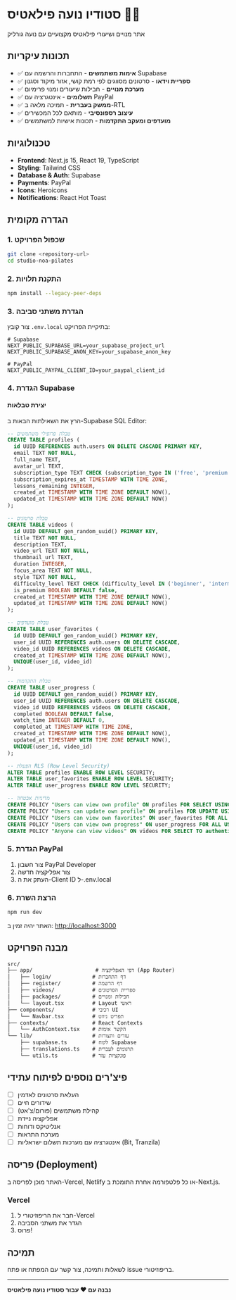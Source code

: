 # סטודיו נועה פילאטיס 🧘‍♀️

אתר מנויים ושיעורי פילאטיס מקצועיים עם נועה גורליק

## תכונות עיקריות

- ✅ **אימות משתמשים** - התחברות והרשמה עם Supabase
- ✅ **ספריית וידאו** - סרטונים מסווגים לפי רמת קושי, אזור מיקוד וסגנון
- ✅ **מערכת מנויים** - חבילות שיעורים ומנוי פרימיום
- ✅ **תשלומים** - אינטגרציה עם PayPal
- ✅ **ממשק בעברית** - תמיכה מלאה ב-RTL
- ✅ **עיצוב רספונסיבי** - מותאם לכל המכשירים
- ✅ **מועדפים ומעקב התקדמות** - תכונות אישיות למשתמשים

## טכנולוגיות

- **Frontend**: Next.js 15, React 19, TypeScript
- **Styling**: Tailwind CSS
- **Database & Auth**: Supabase
- **Payments**: PayPal
- **Icons**: Heroicons
- **Notifications**: React Hot Toast

## הגדרה מקומית

### 1. שכפול הפרויקט
```bash
git clone <repository-url>
cd studio-noa-pilates
```

### 2. התקנת תלויות
```bash
npm install --legacy-peer-deps
```

### 3. הגדרת משתני סביבה
צור קובץ `.env.local` בתיקיית הפרויקט:

```env
# Supabase
NEXT_PUBLIC_SUPABASE_URL=your_supabase_project_url
NEXT_PUBLIC_SUPABASE_ANON_KEY=your_supabase_anon_key

# PayPal
NEXT_PUBLIC_PAYPAL_CLIENT_ID=your_paypal_client_id
```

### 4. הגדרת Supabase

#### יצירת טבלאות
הרץ את השאילתות הבאות ב-Supabase SQL Editor:

```sql
-- טבלת פרופילי משתמשים
CREATE TABLE profiles (
  id UUID REFERENCES auth.users ON DELETE CASCADE PRIMARY KEY,
  email TEXT NOT NULL,
  full_name TEXT,
  avatar_url TEXT,
  subscription_type TEXT CHECK (subscription_type IN ('free', 'premium', 'package')),
  subscription_expires_at TIMESTAMP WITH TIME ZONE,
  lessons_remaining INTEGER,
  created_at TIMESTAMP WITH TIME ZONE DEFAULT NOW(),
  updated_at TIMESTAMP WITH TIME ZONE DEFAULT NOW()
);

-- טבלת סרטונים
CREATE TABLE videos (
  id UUID DEFAULT gen_random_uuid() PRIMARY KEY,
  title TEXT NOT NULL,
  description TEXT,
  video_url TEXT NOT NULL,
  thumbnail_url TEXT,
  duration INTEGER,
  focus_area TEXT NOT NULL,
  style TEXT NOT NULL,
  difficulty_level TEXT CHECK (difficulty_level IN ('beginner', 'intermediate', 'advanced')),
  is_premium BOOLEAN DEFAULT false,
  created_at TIMESTAMP WITH TIME ZONE DEFAULT NOW(),
  updated_at TIMESTAMP WITH TIME ZONE DEFAULT NOW()
);

-- טבלת מועדפים
CREATE TABLE user_favorites (
  id UUID DEFAULT gen_random_uuid() PRIMARY KEY,
  user_id UUID REFERENCES auth.users ON DELETE CASCADE,
  video_id UUID REFERENCES videos ON DELETE CASCADE,
  created_at TIMESTAMP WITH TIME ZONE DEFAULT NOW(),
  UNIQUE(user_id, video_id)
);

-- טבלת התקדמות
CREATE TABLE user_progress (
  id UUID DEFAULT gen_random_uuid() PRIMARY KEY,
  user_id UUID REFERENCES auth.users ON DELETE CASCADE,
  video_id UUID REFERENCES videos ON DELETE CASCADE,
  completed BOOLEAN DEFAULT false,
  watch_time INTEGER DEFAULT 0,
  completed_at TIMESTAMP WITH TIME ZONE,
  created_at TIMESTAMP WITH TIME ZONE DEFAULT NOW(),
  updated_at TIMESTAMP WITH TIME ZONE DEFAULT NOW(),
  UNIQUE(user_id, video_id)
);

-- הפעלת RLS (Row Level Security)
ALTER TABLE profiles ENABLE ROW LEVEL SECURITY;
ALTER TABLE user_favorites ENABLE ROW LEVEL SECURITY;
ALTER TABLE user_progress ENABLE ROW LEVEL SECURITY;

-- מדיניות אבטחה
CREATE POLICY "Users can view own profile" ON profiles FOR SELECT USING (auth.uid() = id);
CREATE POLICY "Users can update own profile" ON profiles FOR UPDATE USING (auth.uid() = id);
CREATE POLICY "Users can view own favorites" ON user_favorites FOR ALL USING (auth.uid() = user_id);
CREATE POLICY "Users can view own progress" ON user_progress FOR ALL USING (auth.uid() = user_id);
CREATE POLICY "Anyone can view videos" ON videos FOR SELECT TO authenticated, anon USING (true);
```

### 5. הגדרת PayPal
1. צור חשבון PayPal Developer
2. צור אפליקציה חדשה
3. העתק את ה-Client ID ל-.env.local

### 6. הרצת השרת
```bash
npm run dev
```

האתר יהיה זמין ב: [http://localhost:3000](http://localhost:3000)

## מבנה הפרויקט

```
src/
├── app/                    # דפי האפליקציה (App Router)
│   ├── login/             # דף התחברות
│   ├── register/          # דף הרשמה
│   ├── videos/            # ספריית הסרטונים
│   ├── packages/          # חבילות ומנויים
│   └── layout.tsx         # Layout ראשי
├── components/            # רכיבי UI
│   └── Navbar.tsx         # תפריט ניווט
├── contexts/              # React Contexts
│   └── AuthContext.tsx    # הקשר אימות
└── lib/                   # עזרים ותצורות
    ├── supabase.ts        # לקוח Supabase
    ├── translations.ts    # תרגומים לעברית
    └── utils.ts           # פונקציות עזר
```

## פיצ'רים נוספים לפיתוח עתידי

- [ ] העלאת סרטונים לאדמין
- [ ] שידורים חיים
- [ ] קהילת משתמשים (פורום/צ'אט)
- [ ] אפליקציה ניידת
- [ ] אנליטיקס ודוחות
- [ ] מערכת התראות
- [ ] אינטגרציה עם מערכות תשלום ישראליות (Bit, Tranzila)

## פריסה (Deployment)

האתר מוכן לפריסה ב-Vercel, Netlify או כל פלטפורמה אחרת התומכת ב-Next.js.

### Vercel
1. חבר את הריפוזיטורי ל-Vercel
2. הגדר את משתני הסביבה
3. פרוס!

## תמיכה

לשאלות ותמיכה, צור קשר עם המפתח או פתח issue בריפוזיטורי.

---

**נבנה עם ❤️ עבור סטודיו נועה פילאטיס**
